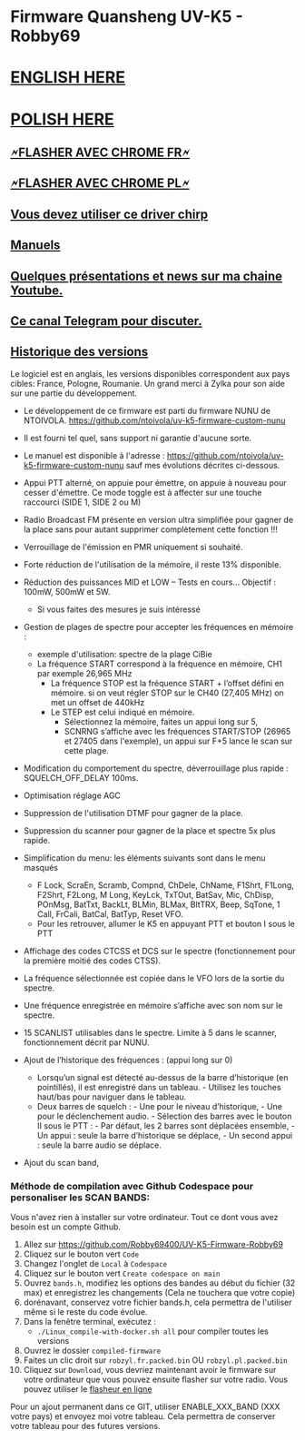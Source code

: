 # Firmware Quansheng UV-K5 - Robby69 
<h1><a href="https://github-com.translate.goog/Robby69400/UV-K5-Firmware-Robby69/blob/master/README.md?_x_tr_sl=fr&_x_tr_tl=en&_x_tr_hl=fr&_x_tr_pto=wapp" rel="nofollow">ENGLISH HERE</a></h1>
<h1><a href="https://github-com.translate.goog/Robby69400/UV-K5-Firmware-Robby69/blob/master/README.md?_x_tr_sl=fr&_x_tr_tl=pl&_x_tr_hl=fr&_x_tr_pto=wapp" rel="nofollow">POLISH HERE</a></h1>
<h2><a href="https://egzumer.github.io/uvtools/?firmwareURL=https://github.com/Robby69400/UV-K5-Firmware-Robby69/releases/download/V5/Robzyl.V5.FR.bin" rel="nofollow"> 🗲FLASHER AVEC CHROME FR🗲 
</a></h2> <h2><a href="https://egzumer.github.io/uvtools/?firmwareURL=https://github.com/Robby69400/UV-K5-Firmware-Robby69/releases/download/V5/Robzyl.V5.PL.bin" rel="nofollow"> 🗲FLASHER AVEC CHROME PL🗲 </a></h2>
<h2><a href="https://github.com/Robby69400/UV-K5-Firmware-Robby69/blob/master/Chirp/uvk5_Robby69.py" rel="nofollow"> Vous devez utiliser ce driver chirp</a></h2>
<h2><a href="https://github.com/Robby69400/UV-K5-Firmware-Robby69/tree/master/Manuals" rel="nofollow"> Manuels</a></h2>
<h2><a href="https://www.youtube.com/@robby_69400" rel="nofollow"> Quelques présentations et news sur ma chaine Youtube.</a></h2>
<h2><a href="https://t.me/k5robby69"> Ce canal Telegram pour discuter.</a></h2>
<h2><a href="https://github.com/Robby69400/UV-K5-Firmware-Robby69/commits/master/"> Historique des versions</a></h2>

Le logiciel est en anglais, les versions disponibles correspondent aux pays cibles: France, Pologne, Roumanie.
Un grand merci à Zylka pour son aide sur une partie du développement.

- Le développement de ce firmware est parti du firmware NUNU de NTOIVOLA. https://github.com/ntoivola/uv-k5-firmware-custom-nunu
- Il est fourni tel quel, sans support ni garantie d'aucune sorte.
- Le manuel est disponible à l'adresse : https://github.com/ntoivola/uv-k5-firmware-custom-nunu sauf mes évolutions décrites ci-dessous.
- Appui PTT alterné, on appuie pour émettre, on appuie à nouveau pour cesser d'émettre. Ce mode toggle est à affecter sur une touche raccourci (SIDE 1, SIDE 2 ou M)
- Radio Broadcast FM présente en version ultra simplifiée pour gagner de la place sans pour autant supprimer complètement cette fonction !!!
- Verrouillage de l'émission en PMR uniquement si souhaité.
- Forte réduction de l'utilisation de la mémoire, il reste 13% disponible.
-  Réduction des puissances MID et LOW – Tests en cours… Objectif : 100mW, 500mW et 5W.
	- Si vous faites des mesures je suis intéressé
- Gestion de plages de spectre pour accepter les fréquences en mémoire :
	- exemple d'utilisation: spectre de la plage CiBie
 	- La fréquence START correspond à la fréquence en mémoire, CH1 par exemple 26,965 MHz
        - La fréquence STOP est la fréquence START + l’offset défini en mémoire. si on veut régler STOP sur le CH40 (27,405 MHz) on met un offset de 440kHz
        - Le STEP est celui indiqué en mémoire.
        	- Sélectionnez la mémoire, faites un appui long sur 5,
        	- SCNRNG s’affiche avec les fréquences START/STOP (26965 et 27405 dans l'exemple), un appui sur F+5 lance le scan sur cette plage.
- Modification du comportement du spectre, déverrouillage plus rapide : SQUELCH_OFF_DELAY 100ms.
- Optimisation réglage AGC
- Suppression de l'utilisation DTMF pour gagner de la place.
- Suppression du scanner pour gagner de la place et spectre 5x plus rapide.
- Simplification du menu: les éléments suivants sont dans le menu masqués
	- F Lock, ScraEn, Scramb, Compnd, ChDele, ChName, F1Shrt, F1Long, F2Shrt, F2Long, M Long, KeyLck, TxTOut, BatSav, Mic, ChDisp, POnMsg, BatTxt, BackLt, BLMin, BLMax, BltTRX, Beep, SqTone, 1 Call, FrCali, BatCal, BatTyp, Reset VFO.
 	- Pour les retrouver, allumer le K5 en appuyant PTT et bouton I sous le PTT
- Affichage des codes CTCSS et DCS sur le spectre (fonctionnement pour la première moitié des codes CTSS).
- La fréquence sélectionnée est copiée dans le VFO lors de la sortie du spectre.
- Une fréquence enregistrée en mémoire s’affiche avec son nom sur le spectre.
- 15 SCANLIST utilisables dans le spectre. Limite à 5 dans le scanner, fonctionnement décrit par NUNU.
- Ajout de l’historique des fréquences : (appui long sur 0)
	- Lorsqu’un signal est détecté au-dessus de la barre d’historique (en pointillés), il est enregistré dans un tableau.
        	- Utilisez les touches haut/bas pour naviguer dans le tableau.
	- Deux barres de squelch :
        	- Une pour le niveau d’historique,
        	- Une pour le déclenchement audio.
        		- Sélection des barres avec le bouton II sous le PTT :
            		- Par défaut, les 2 barres sont déplacées ensemble,
               		- Un appui : seule la barre d’historique se déplace,
            		- Un second appui : seule la barre audio se déplace.

- Ajout du scan band, 
### Méthode de compilation avec Github Codespace pour personaliser les SCAN BANDS:

Vous n'avez rien à installer sur votre ordinateur. Tout ce dont vous avez besoin est un compte Github.

1. Allez sur https://github.com/Robby69400/UV-K5-Firmware-Robby69  
2. Cliquez sur le bouton vert `Code`  
3. Changez l'onglet de `Local` à `Codespace`  
4. Cliquez sur le bouton vert `Create codespace on main`  
5. Ouvrez `bands.h`, modifiez les options des bandes au début du fichier (32 max) et enregistrez les changements (Cela ne touchera que votre copie)
6. dorénavant, conservez votre fichier bands.h, cela permettra de l'utiliser même si le reste du code évolue.
7. Dans la fenêtre terminal, exécutez :  
   - `./Linux_compile-with-docker.sh all` pour compiler toutes les versions  
8. Ouvrez le dossier `compiled-firmware`  
9. Faites un clic droit sur `robzyl.fr.packed.bin` OU `robzyl.pl.packed.bin`  
10. Cliquez sur `Download`, vous devriez maintenant avoir le firmware sur votre ordinateur que vous pouvez ensuite flasher sur votre radio. Vous pouvez utiliser le [flasheur en ligne](https://egzumer.github.io/uvtools)

Pour un ajout permanent dans ce GIT, utiliser ENABLE_XXX_BAND (XXX votre pays) et envoyez moi votre tableau.
Cela permettra de conserver votre tableau pour des futures versions.

